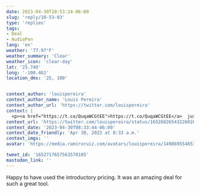 ```yaml
---
date: 2023-04-30T10:53:24-06:00
slug: 'reply/10-53-03'
type: 'replies'
tags:
- Deal
- AudioPen
lang: 'en'
weather: '77.97°F'
weather_summary: 'Clear'
weather_icon: 'clear-day'
lat: '25.748'
long: '-100.462'
location_dms: '25, 100'


context_author: 'louispereira'
context_author_name: 'Louis Pereira'
context_author_url: 'https://twitter.com/louispereira'
context: |
  <p><a href="https://t.co/QuqaWCGtEE">https://t.co/QuqaWCGtEE</a>  just crossed 3000 registered users!</p><p>Conversion to paid has dropped dramatically (as expected) after the switch away from the introductory pricing.</p><p>Let's see what impact the product hunt launch has this week. <a href="https://t.co/9X3q7jMahL">https://t.co/9X3q7jMahL</a> </p>
context_url: 'https://twitter.com/louispereira/status/1652682654322692098'
context_date: '2023-04-30T08:33:44-06:00'
context_date_friendly: 'Apr 30, 2023 at 8:33 a.m.'
context_imgs: ''
avatar: 'https://media.ramiroruiz.com/avatars/louispereira/1498695548530212867/0BHtJW6Z_bigger.jpg'

tweet_id: '1652717657563570185'
mastodon_link: ''
---
```

Happy to have used the introductory pricing. It was an amazing deal for such a great tool.